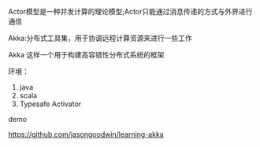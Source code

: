 Actor模型是一种并发计算的理论模型;Actor只能通过消息传递的方式与外界进行通信

Akka:分布式工具集，用于协调远程计算资源来进行一些工作 

Akka 这样一个用于构建高容错性分布式系统的框架 

环境：

1. java
2. scala
3. Typesafe Activator  

demo

<https://github.com/jasongoodwin/learning-akka>

